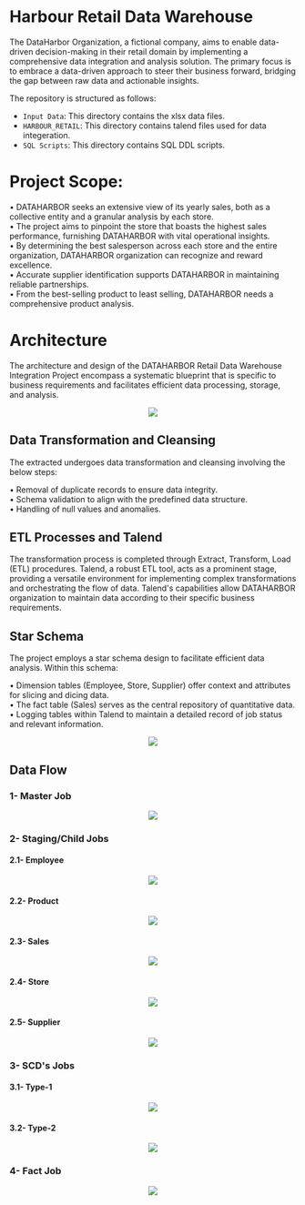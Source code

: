 # Harbour Retail Data Warehouse

The DataHarbor Organization, a fictional company, aims to enable data-driven decision-making in their retail domain by implementing a comprehensive data integration and analysis solution. The primary focus is to embrace a data-driven approach to steer their business forward, bridging the gap between raw data and actionable insights.

The repository is structured as follows:
- `Input Data`: This directory contains the xlsx data files.
- `HARBOUR_RETAIL`: This directory contains talend files used for data integeration.
- `SQL Scripts`: This directory contains SQL DDL scripts.


# Project Scope:

• DATAHARBOR seeks an extensive view of its yearly sales, both as a collective entity and a granular analysis by each store. <br>
• The project aims to pinpoint the store that boasts the highest sales performance, furnishing DATAHARBOR with vital operational insights. <br>
• By determining the best salesperson across each store and the entire organization, DATAHARBOR organization can recognize and reward excellence. <br>
•  Accurate supplier identification supports DATAHARBOR in maintaining reliable partnerships. <br>
• From the best-selling product to least selling, DATAHARBOR needs a comprehensive product analysis. <br>


# Architecture

The architecture and design of the DATAHARBOR Retail Data Warehouse Integration Project encompass a systematic blueprint that is specific to business requirements and facilitates efficient data processing, storage, and analysis.

<p align="center">
  <img src="https://drive.google.com/uc?export=view&id=1O49esErzIDbnVSrYyZhbt0TN63GscoX2" />
</p>



## Data Transformation and Cleansing

The extracted undergoes data transformation and cleansing involving the below steps:

• Removal of duplicate records to ensure data integrity. <br>
• Schema validation to align with the predefined data structure. <br>
• Handling of null values and anomalies. <br>


## ETL Processes and Talend

The transformation process is completed through Extract, Transform, Load (ETL) procedures. Talend, a robust ETL tool, acts as a prominent stage, providing a versatile environment for implementing complex transformations and orchestrating the flow of data. Talend's capabilities allow DATAHARBOR organization to maintain data according to their specific business requirements.


## Star Schema 

The project employs a star schema design to facilitate efficient data analysis. Within this schema:

• Dimension tables (Employee, Store, Supplier) offer context and attributes for slicing and dicing data. <br>
• The fact table (Sales) serves as the central repository of quantitative data. <br>
• Logging tables within Talend to maintain a detailed record of job status and relevant information.

<p align="center">
  <img src="https://drive.google.com/uc?export=view&id=1O18hhfO9Ezc4i6kp3K4VK5vE2gf8fmTo" />
</p>

## Data Flow

### 1- Master Job 
<p align="center">
  <img src="https://i.imgur.com/h6rMash.png" />
</p>

### 2- Staging/Child Jobs
#### 2.1- Employee 
<p align="center">
  <img src="https://imgur.com/XCOXEyU.png" />
</p>

#### 2.2- Product 
<p align="center">
  <img src="https://i.imgur.com/Q0Iyrec.png" />
</p>

#### 2.3- Sales 
<p align="center">
  <img src="https://imgur.com/3gwIjFe.png" />
</p>


#### 2.4- Store 
<p align="center">
  <img src="https://imgur.com/uI7g2xX.png" />
</p>


#### 2.5- Supplier 
<p align="center">
  <img src="https://imgur.com/aKHYZeK.png" />
</p>


### 3- SCD's Jobs

#### 3.1- Type-1
<p align="center">
  <img src="https://imgur.com/RegCKOt.png" />
</p>

#### 3.2- Type-2
<p align="center">
  <img src="https://imgur.com/RBC8hpG.png" />
</p>

### 4- Fact Job
<p align="center">
  <img src="https://imgur.com/F4LL6uG.png" />
</p>











